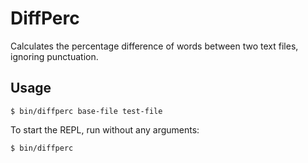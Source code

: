 # DiffPerc

Calculates the percentage difference of words between two text files, ignoring
punctuation.

## Usage

```shell
$ bin/diffperc base-file test-file
```

To start the REPL, run without any arguments:

```shell
$ bin/diffperc
```
